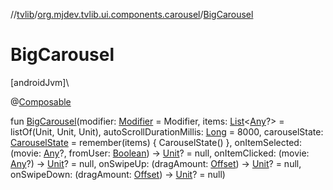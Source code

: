 //[tvlib](../../index.md)/[org.mjdev.tvlib.ui.components.carousel](index.md)/[BigCarousel](-big-carousel.md)

# BigCarousel

[androidJvm]\

@[Composable](https://developer.android.com/reference/kotlin/androidx/compose/runtime/Composable.html)

fun [BigCarousel](-big-carousel.md)(modifier: [Modifier](https://developer.android.com/reference/kotlin/androidx/compose/ui/Modifier.html) = Modifier, items: [List](https://kotlinlang.org/api/latest/jvm/stdlib/kotlin.collections/-list/index.html)&lt;[Any](https://kotlinlang.org/api/latest/jvm/stdlib/kotlin/-any/index.html)?&gt; = listOf(Unit, Unit, Unit), autoScrollDurationMillis: [Long](https://kotlinlang.org/api/latest/jvm/stdlib/kotlin/-long/index.html) = 8000, carouselState: [CarouselState](-carousel-state/index.md) = remember(items) { CarouselState() }, onItemSelected: (movie: [Any](https://kotlinlang.org/api/latest/jvm/stdlib/kotlin/-any/index.html)?, fromUser: [Boolean](https://kotlinlang.org/api/latest/jvm/stdlib/kotlin/-boolean/index.html)) -&gt; [Unit](https://kotlinlang.org/api/latest/jvm/stdlib/kotlin/-unit/index.html)? = null, onItemClicked: (movie: [Any](https://kotlinlang.org/api/latest/jvm/stdlib/kotlin/-any/index.html)?) -&gt; [Unit](https://kotlinlang.org/api/latest/jvm/stdlib/kotlin/-unit/index.html)? = null, onSwipeUp: (dragAmount: [Offset](https://developer.android.com/reference/kotlin/androidx/compose/ui/geometry/Offset.html)) -&gt; [Unit](https://kotlinlang.org/api/latest/jvm/stdlib/kotlin/-unit/index.html)? = null, onSwipeDown: (dragAmount: [Offset](https://developer.android.com/reference/kotlin/androidx/compose/ui/geometry/Offset.html)) -&gt; [Unit](https://kotlinlang.org/api/latest/jvm/stdlib/kotlin/-unit/index.html)? = null)
